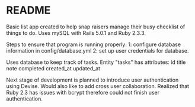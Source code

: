 # README
Basic list app created to help snap raisers manage their busy checklist of things to do. Uses
mySQL with Rails 5.0.1 and Ruby 2.3.3.

Steps to ensure that program is running properly:
1: configure database information in config/database.yml
2: set up user credentials for database.

Uses database to keep track of tasks. 
Entity "tasks" has attributes:
id
title
note
completed
created_at
updated_at

Next stage of development is planned to introduce user authentication using Devise. Would also like 
to add cross user collaboration. Realized that Ruby 2.3 has issues with bcrypt therefore could not 
finish user authentication.